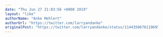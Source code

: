 ```yaml
---
date: "Thu Jun 27 21:03:56 +0000 2019"
layout: "like"
authorName: "Anke Mehlert"
authorUrl: "https://twitter.com/larryandanke"
originalPost: "https://twitter.com/larryandanke/status/1144350676119695364"
---
```

